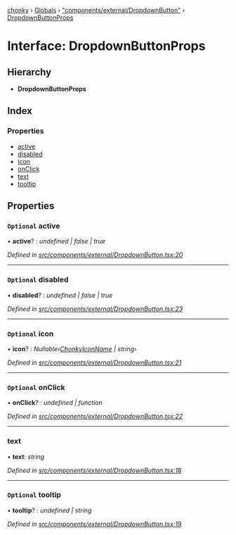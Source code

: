 [chonky](../README.md) › [Globals](../globals.md) › ["components/external/DropdownButton"](../modules/_components_external_dropdownbutton_.md) › [DropdownButtonProps](_components_external_dropdownbutton_.dropdownbuttonprops.md)

# Interface: DropdownButtonProps

## Hierarchy

* **DropdownButtonProps**

## Index

### Properties

* [active](_components_external_dropdownbutton_.dropdownbuttonprops.md#optional-active)
* [disabled](_components_external_dropdownbutton_.dropdownbuttonprops.md#optional-disabled)
* [icon](_components_external_dropdownbutton_.dropdownbuttonprops.md#optional-icon)
* [onClick](_components_external_dropdownbutton_.dropdownbuttonprops.md#optional-onclick)
* [text](_components_external_dropdownbutton_.dropdownbuttonprops.md#text)
* [tooltip](_components_external_dropdownbutton_.dropdownbuttonprops.md#optional-tooltip)

## Properties

### `Optional` active

• **active**? : *undefined | false | true*

*Defined in [src/components/external/DropdownButton.tsx:20](https://github.com/TimboKZ/Chonky/blob/603fef8/src/components/external/DropdownButton.tsx#L20)*

___

### `Optional` disabled

• **disabled**? : *undefined | false | true*

*Defined in [src/components/external/DropdownButton.tsx:23](https://github.com/TimboKZ/Chonky/blob/603fef8/src/components/external/DropdownButton.tsx#L23)*

___

### `Optional` icon

• **icon**? : *Nullable‹[ChonkyIconName](../enums/_types_icons_types_.chonkyiconname.md) | string›*

*Defined in [src/components/external/DropdownButton.tsx:21](https://github.com/TimboKZ/Chonky/blob/603fef8/src/components/external/DropdownButton.tsx#L21)*

___

### `Optional` onClick

• **onClick**? : *undefined | function*

*Defined in [src/components/external/DropdownButton.tsx:22](https://github.com/TimboKZ/Chonky/blob/603fef8/src/components/external/DropdownButton.tsx#L22)*

___

###  text

• **text**: *string*

*Defined in [src/components/external/DropdownButton.tsx:18](https://github.com/TimboKZ/Chonky/blob/603fef8/src/components/external/DropdownButton.tsx#L18)*

___

### `Optional` tooltip

• **tooltip**? : *undefined | string*

*Defined in [src/components/external/DropdownButton.tsx:19](https://github.com/TimboKZ/Chonky/blob/603fef8/src/components/external/DropdownButton.tsx#L19)*
